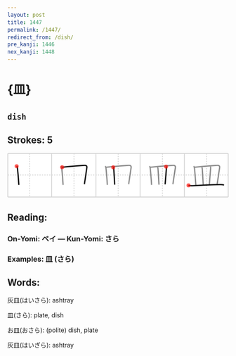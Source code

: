 ```yaml
---
layout: post
title: 1447
permalink: /1447/
redirect_from: /dish/
pre_kanji: 1446
nex_kanji: 1448
---
```


# {皿}

## `dish`

## Strokes: 5

<div class="stroke"><img src="../images/E79ABF.png" /></div>

## Reading:

### On-Yomi: ベイ &mdash; Kun-Yomi: さら

### Examples: 皿 (さら)

## Words:

灰皿(はいさら): ashtray

皿(さら): plate, dish

お皿(おさら): (polite) dish, plate

灰皿(はいざら): ashtray
